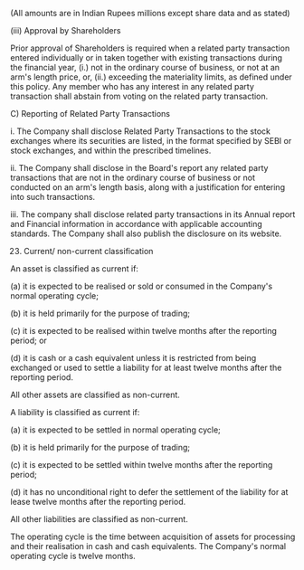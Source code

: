 (All amounts are in Indian Rupees millions except share data and as stated)

(iii) Approval by Shareholders

Prior approval of Shareholders is required when a related party transaction entered individually or in taken together with existing transactions during the financial year, (i.) not in the ordinary course of business, or not at an arm's length price, or, (ii.) exceeding the materiality limits, as defined under this policy. Any member who has any interest in any related party transaction shall abstain from voting on the related party transaction.

C) Reporting of Related Party Transactions

i. The Company shall disclose Related Party Transactions to the stock exchanges where its securities are listed, in the format specified by SEBI or stock exchanges, and within the prescribed timelines.

ii. The Company shall disclose in the Board's report any related party transactions that are not in the ordinary course of business or not conducted on an arm's length basis, along with a justification for entering into such transactions.

iii. The company shall disclose related party transactions in its Annual report and Financial information in accordance with applicable accounting standards. The Company shall also publish the disclosure on its website.

23. Current/ non-current classification

An asset is classified as current if:

(a) it is expected to be realised or sold or consumed in the Company's normal operating cycle;

(b) it is held primarily for the purpose of trading;

(c) it is expected to be realised within twelve months after the reporting period; or

(d) it is cash or a cash equivalent unless it is restricted from being exchanged or used to settle a liability for at least twelve months after the reporting period.

All other assets are classified as non-current.

A liability is classified as current if:

(a) it is expected to be settled in normal operating cycle;

(b) it is held primarily for the purpose of trading;

(c) it is expected to be settled within twelve months after the reporting period;

(d) it has no unconditional right to defer the settlement of the liability for at lease twelve months after the reporting period.

All other liabilities are classified as non-current.

The operating cycle is the time between acquisition of assets for processing and their realisation in cash and cash equivalents. The Company's normal operating cycle is twelve months.